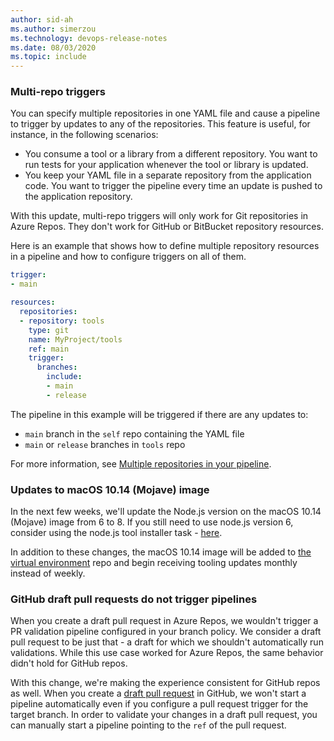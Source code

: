 ```yaml
---
author: sid-ah
ms.author: simerzou
ms.technology: devops-release-notes
ms.date: 08/03/2020
ms.topic: include
---
```


### Multi-repo triggers

You can specify multiple repositories in one YAML file and cause a pipeline to trigger by updates to any of the repositories. This feature is useful, for instance, in the following scenarios:

- You consume a tool or a library from a different repository. You want to run tests for your application whenever the tool or library is updated.
- You keep your YAML file in a separate repository from the application code. You want to trigger the pipeline every time an update is pushed to the application repository.

With this update, multi-repo triggers will only work for Git repositories in Azure Repos. They don't work for GitHub or BitBucket repository resources.

Here is an example that shows how to define multiple repository resources in a pipeline and how to configure triggers on all of them.

```yaml
trigger:
- main

resources:
  repositories:
  - repository: tools
    type: git
    name: MyProject/tools
    ref: main
    trigger:
      branches:
        include:
        - main
        - release
```

The pipeline in this example will be triggered if there are any updates to:
- `main` branch in the `self` repo containing the YAML file
- `main` or `release` branches in `tools` repo

For more information, see [Multiple repositories in your pipeline](https://docs.microsoft.com/azure/devops/pipelines/repos/multi-repo-checkout?view=azure-devops).
    
### Updates to macOS 10.14 (Mojave) image 

In the next few weeks, we'll update the Node.js version on the macOS 10.14 (Mojave) image from 6 to 8. If you still need to use node.js version 6, consider using the node.js tool installer task - [here](https://docs.microsoft.com/azure/devops/pipelines/tasks/tool/node-js?view=azure-devops). 

In addition to these changes, the macOS 10.14 image will be added to [the virtual environment](https://github.com/actions/virtual-environments/tree/master/images) repo and begin receiving tooling updates monthly instead of weekly.
    
### GitHub draft pull requests do not trigger pipelines

When you create a draft pull request in Azure Repos, we wouldn't trigger a PR validation pipeline configured in your branch policy. We consider a draft pull request to be just that - a draft for which we shouldn't automatically run validations. While this use case worked for Azure Repos, the same behavior didn't hold for GitHub repos. 

With this change, we're making the experience consistent for GitHub repos as well. When you create a [draft pull request](https://docs.github.com/github/collaborating-with-issues-and-pull-requests/about-pull-requests#draft-pull-requests) in GitHub, we won't start a pipeline automatically even if you configure a pull request trigger for the target branch. In order to validate your changes in a draft pull request, you can manually start a pipeline pointing to the `ref` of the pull request.

    

